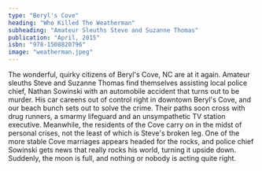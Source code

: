 ```yaml
---
type: "Beryl's Cove"
heading: "Who Killed The Weatherman"
subheading: "Amateur Sleuths Steve and Suzanne Thomas"
publication: "April, 2015"
isbn: "978-1508820796"
image: "weatherman.jpeg"
---
```


The wonderful, quirky citizens of Beryl's Cove, NC are at it again. Amateur sleuths Steve and Suzanne Thomas find themselves assisting local police chief, Nathan Sowinski with an automobile accident that turns out to be murder. His car careens out of control right in downtown Beryl's Cove, and our beach bunch sets out to solve the crime. Their paths soon cross with drug runners, a smarmy lifeguard and an unsympathetic TV station executive. Meanwhile, the residents of the Cove carry on in the midst of personal crises, not the least of which is Steve's broken leg. One of the more stable Cove marriages appears headed for the rocks, and police chief Sowinski gets news that really rocks his world, turning it upside down. Suddenly, the moon is full, and nothing or nobody is acting quite right.
